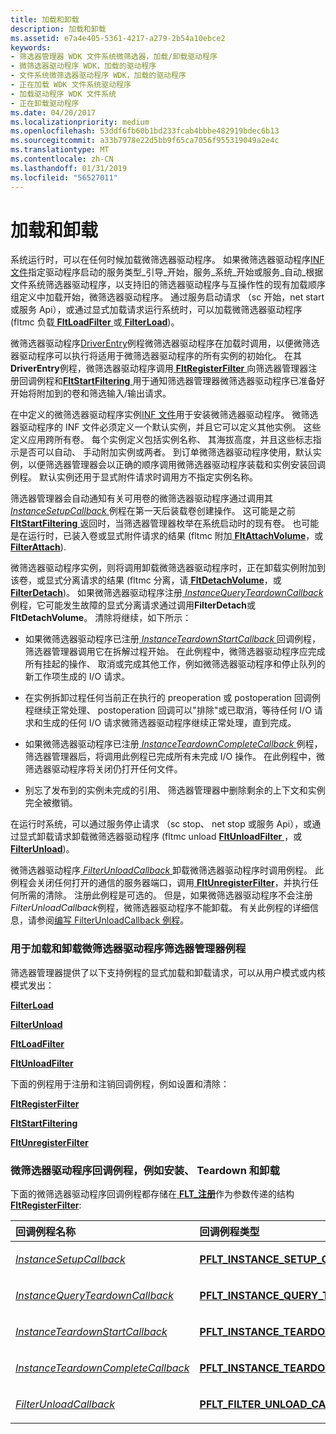 ```yaml
---
title: 加载和卸载
description: 加载和卸载
ms.assetid: e7a4e405-5361-4217-a279-2b54a10ebce2
keywords:
- 筛选器管理器 WDK 文件系统微筛选器，加载/卸载驱动程序
- 微筛选器驱动程序 WDK，加载的驱动程序
- 文件系统微筛选器驱动程序 WDK，加载的驱动程序
- 正在加载 WDK 文件系统驱动程序
- 加载驱动程序 WDK 文件系统
- 正在卸载驱动程序
ms.date: 04/20/2017
ms.localizationpriority: medium
ms.openlocfilehash: 53ddf6fb60b1bd233fcab4bbbe482919bdec6b13
ms.sourcegitcommit: a33b7978e22d5bb9f65ca7056f955319049a2e4c
ms.translationtype: MT
ms.contentlocale: zh-CN
ms.lasthandoff: 01/31/2019
ms.locfileid: "56527011"
---
```

# <a name="loading-and-unloading"></a>加载和卸载


系统运行时，可以在任何时候加载微筛选器驱动程序。 如果微筛选器驱动程序[INF 文件](creating-an-inf-file-for-a-minifilter-driver.md)指定驱动程序启动的服务类型\_引导\_开始，服务\_系统\_开始或服务\_自动\_根据文件系统筛选器驱动程序，以支持旧的筛选器驱动程序与互操作性的现有加载顺序组定义中加载开始，微筛选器驱动程序。 通过服务启动请求 （sc 开始，net start 或服务 Api），或通过显式加载请求运行系统时，可以加载微筛选器驱动程序 (fltmc 负载[ **FltLoadFilter** ](https://msdn.microsoft.com/library/windows/hardware/ff543366)或[ **FilterLoad**](https://msdn.microsoft.com/library/windows/hardware/ff541504))。

微筛选器驱动程序[DriverEntry](writing-a-driverentry-routine-for-a-minifilter-driver.md)例程微筛选器驱动程序在加载时调用，以便微筛选器驱动程序可以执行将适用于微筛选器驱动程序的所有实例的初始化。 在其**DriverEntry**例程，微筛选器驱动程序调用[ **FltRegisterFilter** ](https://msdn.microsoft.com/library/windows/hardware/ff544305)向筛选器管理器注册回调例程和[**FltStartFiltering** ](https://msdn.microsoft.com/library/windows/hardware/ff544569)用于通知筛选器管理器微筛选器驱动程序已准备好开始将附加到的卷和筛选输入/输出请求。

在中定义的微筛选器驱动程序实例[INF 文件](creating-an-inf-file-for-a-minifilter-driver.md)用于安装微筛选器驱动程序。 微筛选器驱动程序的 INF 文件必须定义一个默认实例，并且它可以定义其他实例。 这些定义应用跨所有卷。 每个实例定义包括实例名称、 其海拔高度，并且这些标志指示是否可以自动、 手动附加实例或两者。 到订单微筛选器驱动程序使用，默认实例，以便筛选器管理器会以正确的顺序调用微筛选器驱动程序装载和实例安装回调例程。 默认实例还用于显式附件请求时调用方不指定实例名称。

筛选器管理器会自动通知有关可用卷的微筛选器驱动程序通过调用其[ *InstanceSetupCallback* ](https://msdn.microsoft.com/library/windows/hardware/ff551096)例程在第一天后装载卷创建操作。 这可能是之前[ **FltStartFiltering** ](https://msdn.microsoft.com/library/windows/hardware/ff544569)返回时，当筛选器管理器枚举在系统启动时的现有卷。 也可能是在运行时，已装入卷或显式附件请求的结果 (fltmc 附加[ **FltAttachVolume**](https://msdn.microsoft.com/library/windows/hardware/ff541772)，或[ **FilterAttach**](https://msdn.microsoft.com/library/windows/hardware/ff540442)).

微筛选器驱动程序实例，则将调用卸载微筛选器驱动程序时，正在卸载实例附加到该卷，或显式分离请求的结果 (fltmc 分离，请[ **FltDetachVolume**](https://msdn.microsoft.com/library/windows/hardware/ff542041)，或[ **FilterDetach**](https://msdn.microsoft.com/library/windows/hardware/ff540475))。 如果微筛选器驱动程序注册[ *InstanceQueryTeardownCallback* ](https://msdn.microsoft.com/library/windows/hardware/ff551095)例程，它可能发生故障的显式分离请求通过调用**FilterDetach**或**FltDetachVolume**。 清除将继续，如下所示：

-   如果微筛选器驱动程序已注册[ *InstanceTeardownStartCallback* ](https://msdn.microsoft.com/library/windows/hardware/ff551098)回调例程，筛选器管理器调用它在拆解过程开始。 在此例程中，微筛选器驱动程序应完成所有挂起的操作、 取消或完成其他工作，例如微筛选器驱动程序和停止队列的新工作项生成的 I/O 请求。

-   在实例拆卸过程任何当前正在执行的 preoperation 或 postoperation 回调例程继续正常处理、 postoperation 回调可以"排除"或已取消，等待任何 I/O 请求和生成的任何 I/O 请求微筛选器驱动程序继续正常处理，直到完成。

-   如果微筛选器驱动程序已注册[ *InstanceTeardownCompleteCallback* ](https://msdn.microsoft.com/library/windows/hardware/ff551098)例程，筛选器管理器后，将调用此例程已完成所有未完成 I/O 操作。 在此例程中，微筛选器驱动程序将关闭仍打开任何文件。

-   别忘了发布到的实例未完成的引用、 筛选器管理器中删除剩余的上下文和实例完全被撤销。

在运行时系统，可以通过服务停止请求 （sc stop、 net stop 或服务 Api），或通过显式卸载请求卸载微筛选器驱动程序 (fltmc unload [ **FltUnloadFilter** ](https://msdn.microsoft.com/library/windows/hardware/ff544602)，或[ **FilterUnload**](https://msdn.microsoft.com/library/windows/hardware/ff541516))。

微筛选器驱动程序[ *FilterUnloadCallback* ](https://msdn.microsoft.com/library/windows/hardware/ff551085)卸载微筛选器驱动程序时调用例程。 此例程会关闭任何打开的通信的服务器端口，调用[ **FltUnregisterFilter**](https://msdn.microsoft.com/library/windows/hardware/ff544606)，并执行任何所需的清除。 注册此例程是可选的。 但是，如果微筛选器驱动程序不会注册*FilterUnloadCallback*例程，微筛选器驱动程序不能卸载。 有关此例程的详细信息，请参阅[编写 FilterUnloadCallback 例程](writing-a-filterunloadcallback-routine.md)。

### <a name="span-idfiltermanagerroutinesforloadingandunloadingminifilterdriversspanspan-idfiltermanagerroutinesforloadingandunloadingminifilterdriversspanspan-idfiltermanagerroutinesforloadingandunloadingminifilterdriversspanfilter-manager-routines-for-loading-and-unloading-minifilter-drivers"></a><span id="Filter_Manager_Routines_for_Loading_and_Unloading_Minifilter_Drivers"></span><span id="filter_manager_routines_for_loading_and_unloading_minifilter_drivers"></span><span id="FILTER_MANAGER_ROUTINES_FOR_LOADING_AND_UNLOADING_MINIFILTER_DRIVERS"></span>用于加载和卸载微筛选器驱动程序筛选器管理器例程

筛选器管理器提供了以下支持例程的显式加载和卸载请求，可以从用户模式或内核模式发出：

[**FilterLoad**](https://msdn.microsoft.com/library/windows/hardware/ff541504)

[**FilterUnload**](https://msdn.microsoft.com/library/windows/hardware/ff541516)

[**FltLoadFilter**](https://msdn.microsoft.com/library/windows/hardware/ff543366)

[**FltUnloadFilter**](https://msdn.microsoft.com/library/windows/hardware/ff544602)

下面的例程用于注册和注销回调例程，例如设置和清除：

[**FltRegisterFilter**](https://msdn.microsoft.com/library/windows/hardware/ff544305)

[**FltStartFiltering**](https://msdn.microsoft.com/library/windows/hardware/ff544569)

[**FltUnregisterFilter**](https://msdn.microsoft.com/library/windows/hardware/ff544606)

### <a name="span-idminifilterdrivercallbackroutinesforinstancesetupteardownandunloadspanspan-idminifilterdrivercallbackroutinesforinstancesetupteardownandunloadspanspan-idminifilterdrivercallbackroutinesforinstancesetupteardownandunloadspanminifilter-driver-callback-routines-for-instance-setup-teardown-and-unload"></a><span id="Minifilter_Driver_Callback_Routines_for_Instance_Setup__Teardown__and_Unload"></span><span id="minifilter_driver_callback_routines_for_instance_setup__teardown__and_unload"></span><span id="MINIFILTER_DRIVER_CALLBACK_ROUTINES_FOR_INSTANCE_SETUP__TEARDOWN__AND_UNLOAD"></span>微筛选器驱动程序回调例程，例如安装、 Teardown 和卸载

下面的微筛选器驱动程序回调例程都存储在[ **FLT\_注册**](https://msdn.microsoft.com/library/windows/hardware/ff544811)作为参数传递的结构[ **FltRegisterFilter**](https://msdn.microsoft.com/library/windows/hardware/ff544305):

<table>
<colgroup>
<col width="50%" />
<col width="50%" />
</colgroup>
<thead>
<tr class="header">
<th align="left">回调例程名称</th>
<th align="left">回调例程类型</th>
</tr>
</thead>
<tbody>
<tr class="odd">
<td align="left"><p><a href="https://msdn.microsoft.com/library/windows/hardware/ff551096" data-raw-source="[&lt;em&gt;InstanceSetupCallback&lt;/em&gt;](https://msdn.microsoft.com/library/windows/hardware/ff551096)"><em>InstanceSetupCallback</em></a></p></td>
<td align="left"><p><a href="https://msdn.microsoft.com/library/windows/hardware/ff551096" data-raw-source="[&lt;strong&gt;PFLT_INSTANCE_SETUP_CALLBACK&lt;/strong&gt;](https://msdn.microsoft.com/library/windows/hardware/ff551096)"><strong>PFLT_INSTANCE_SETUP_CALLBACK</strong></a></p></td>
</tr>
<tr class="even">
<td align="left"><p><a href="https://msdn.microsoft.com/library/windows/hardware/ff551095" data-raw-source="[&lt;em&gt;InstanceQueryTeardownCallback&lt;/em&gt;](https://msdn.microsoft.com/library/windows/hardware/ff551095)"><em>InstanceQueryTeardownCallback</em></a></p></td>
<td align="left"><p><a href="https://msdn.microsoft.com/library/windows/hardware/ff551095" data-raw-source="[&lt;strong&gt;PFLT_INSTANCE_QUERY_TEARDOWN_CALLBACK&lt;/strong&gt;](https://msdn.microsoft.com/library/windows/hardware/ff551095)"><strong>PFLT_INSTANCE_QUERY_TEARDOWN_CALLBACK</strong></a></p></td>
</tr>
<tr class="odd">
<td align="left"><p><a href="https://msdn.microsoft.com/library/windows/hardware/ff551098" data-raw-source="[&lt;em&gt;InstanceTeardownStartCallback&lt;/em&gt;](https://msdn.microsoft.com/library/windows/hardware/ff551098)"><em>InstanceTeardownStartCallback</em></a></p></td>
<td align="left"><p><a href="https://msdn.microsoft.com/library/windows/hardware/ff551098" data-raw-source="[&lt;strong&gt;PFLT_INSTANCE_TEARDOWN_CALLBACK&lt;/strong&gt;](https://msdn.microsoft.com/library/windows/hardware/ff551098)"><strong>PFLT_INSTANCE_TEARDOWN_CALLBACK</strong></a></p></td>
</tr>
<tr class="even">
<td align="left"><p><a href="https://msdn.microsoft.com/library/windows/hardware/ff551098" data-raw-source="[&lt;em&gt;InstanceTeardownCompleteCallback&lt;/em&gt;](https://msdn.microsoft.com/library/windows/hardware/ff551098)"><em>InstanceTeardownCompleteCallback</em></a></p></td>
<td align="left"><p><a href="https://msdn.microsoft.com/library/windows/hardware/ff551098" data-raw-source="[&lt;strong&gt;PFLT_INSTANCE_TEARDOWN_CALLBACK&lt;/strong&gt;](https://msdn.microsoft.com/library/windows/hardware/ff551098)"><strong>PFLT_INSTANCE_TEARDOWN_CALLBACK</strong></a></p></td>
</tr>
<tr class="odd">
<td align="left"><p><a href="https://msdn.microsoft.com/library/windows/hardware/ff551085" data-raw-source="[&lt;em&gt;FilterUnloadCallback&lt;/em&gt;](https://msdn.microsoft.com/library/windows/hardware/ff551085)"><em>FilterUnloadCallback</em></a></p></td>
<td align="left"><p><a href="https://msdn.microsoft.com/library/windows/hardware/ff551085" data-raw-source="[&lt;strong&gt;PFLT_FILTER_UNLOAD_CALLBACK&lt;/strong&gt;](https://msdn.microsoft.com/library/windows/hardware/ff551085)"><strong>PFLT_FILTER_UNLOAD_CALLBACK</strong></a></p></td>
</tr>
</tbody>
</table>

 

 

 




